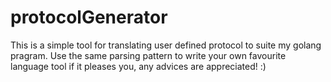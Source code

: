 # protocolGenerator

This is a simple tool for translating user defined protocol to suite my golang pragram.
Use the same parsing pattern to write your own favourite language tool if it pleases you,
any advices are appreciated! :)

